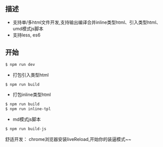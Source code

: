 ## 描述

* 支持单/多html文件开发,支持输出编译合并inline类型html、引入类型html、 umd模式js脚本
* 支持less, es6

## 开始
```bash
$ npm run dev
```


- 打包引入类型html
```bash
$ npm run build
```

- 打包inline类型html
```bash
$ npm run build
$ npm run inline-tpl
```
- md模式js脚本
```bash
$ npm run build-js
```

舒适开发： chrome浏览器安装liveReload,开始你的装逼模式~~
